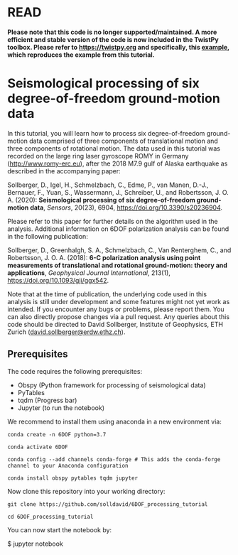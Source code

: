 # READ
**Please note that this code is no longer supported/maintained. A more efficient and stable version of the code is now included in the TwistPy toolbox. Please refer to https://twistpy.org and specifically, this [example](https://twistpy.org/examples/alaska_wave_parameter_estimation.html#sphx-glr-examples-alaska-wave-parameter-estimation-py "6DOF processing example"), which reproduces the example from this tutorial.**

# Seismological processing of six degree-of-freedom ground-motion data

In this tutorial, you will learn how to process six degree-of-freedom ground-motion data comprised of three components of translational motion and three components of rotational motion. The data used in this tutorial was recorded on the large ring laser gyroscope ROMY in Germany (http://www.romy-erc.eu), after the 2018 M7.9 gulf of Alaska earthquake as described in the accompanying paper:  

Sollberger, D., Igel, H., Schmelzbach, C., Edme, P., van Manen, D.-J., Bernauer, F., Yuan, S., Wassermann, J., Schreiber, U., and Robertsson, J. O. A. (2020): **Seismological processing of six degree-of-freedom ground-motion data**, *Sensors*, 20(23), 6904, https://doi.org/10.3390/s20236904.

Please refer to this paper for further details on the algorithm used in the analysis. Additional information on 6DOF polarization analysis can be found in the following publication:

Sollberger, D., Greenhalgh, S. A., Schmelzbach, C., Van Renterghem, C., and Robertsson, J. O. A. (2018): **6-C polarization analysis using point measurements of translational and rotational ground-motion: theory and applications**, *Geophysical Journal International*, 213(1), https://doi.org/10.1093/gji/ggx542.

Note that at the time of publication, the underlying code used in this analysis is still under development and some features might not yet work as intended. If you encounter any bugs or problems, please report them. You can also directly propose changes via a pull request. Any queries about this code should be directed to David Sollberger, Institute of Geophysics, ETH Zurich (david.sollberger@erdw.ethz.ch). 

## Prerequisites
The code requires the following prerequisites:
- Obspy (Python framework for processing of seismological data)
- PyTables
- tqdm (Progress bar)
- Jupyter (to run the notebook)

We recommend to install them using anaconda in a new environment via:

```
conda create -n 6DOF python=3.7 

conda activate 6DOF

conda config --add channels conda-forge # This adds the conda-forge channel to your Anaconda configuration

conda install obspy pytables tqdm jupyter

```

Now clone this repository into your working directory:

```
git clone https://github.com/solldavid/6DOF_processing_tutorial

cd 6DOF_processing_tutorial

```

You can now start the notebook by:

$ jupyter notebook
